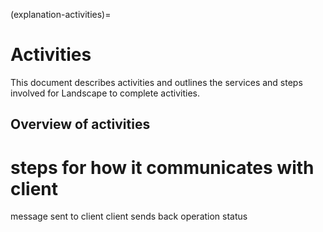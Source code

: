 (explanation-activities)=

# Activities

This document describes activities and outlines the services and steps involved for Landscape to complete activities.

## Overview of activities

# steps for how it communicates with client

  message sent to client
  client sends back operation status
